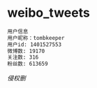 # weibo_tweets

```txt
用户信息
用户昵称：tombkeeper
用户id: 1401527553
微博数: 19170
关注数: 316
粉丝数: 613659
```

*侵权删*
